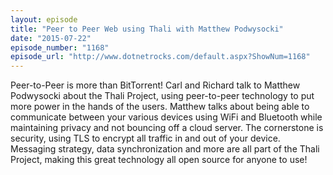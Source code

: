 ```yaml
---
layout: episode
title: "Peer to Peer Web using Thali with Matthew Podwysocki"
date: "2015-07-22"
episode_number: "1168"
episode_url: "http://www.dotnetrocks.com/default.aspx?ShowNum=1168"
---
```


Peer-to-Peer is more than BitTorrent! Carl and Richard talk to Matthew Podwysocki about the Thali Project, using peer-to-peer technology to put more power in the hands of the users. Matthew talks about being able to communicate between your various devices using WiFi and Bluetooth while maintaining privacy and not bouncing off a cloud server. The cornerstone is security, using TLS to encrypt all traffic in and out of your device. Messaging strategy, data synchronization and more are all part of the Thali Project, making this great technology all open source for anyone to use!
